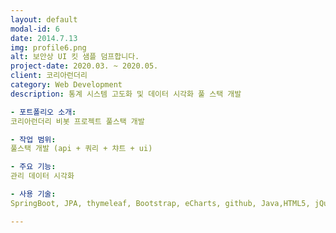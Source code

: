 ```yaml
---
layout: default
modal-id: 6
date: 2014.7.13
img: profile6.png
alt: 보안상 UI 킷 샘플 덤프합니다.
project-date: 2020.03. ~ 2020.05.
client: 코리아런더리
category: Web Development
description: 통계 시스템 고도화 및 데이터 시각화 풀 스택 개발

- 포트폴리오 소개:
코리아런더리 비봇 프로젝트 풀스택 개발

- 작업 범위:
풀스택 개발 (api + 쿼리 + 챠트 + ui)

- 주요 기능:
관리 데이터 시각화

- 사용 기술:
SpringBoot, JPA, thymeleaf, Bootstrap, eCharts, github, Java,HTML5, jQuery , Amazone Cloud

---
```

